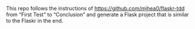 This repo follows the instructions of https://github.com/mjhea0/flaskr-tdd from “First Test” to “Conclusion” 
and generate a Flask project that is similar to the Flaskr in the end.

